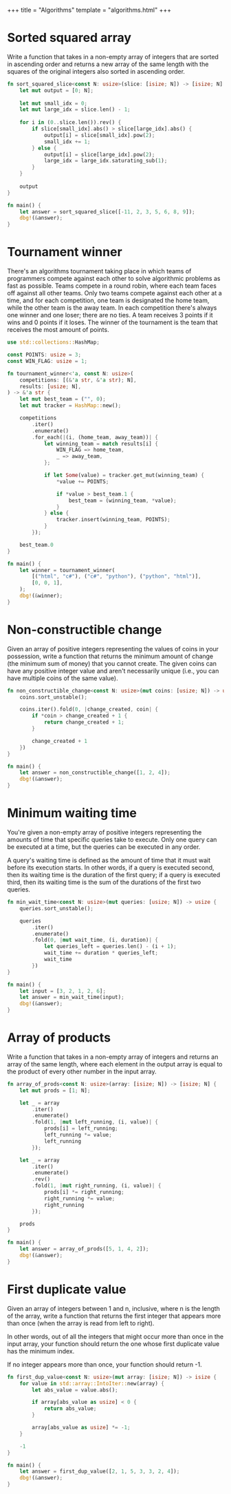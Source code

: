 +++
title = "Algorithms"
template = "algorithms.html"
+++

# Sorted squared array

Write a function that takes in a non-empty array of integers that are sorted in ascending order and returns a new array of the same length with the squares of the original integers also sorted in ascending order.

```rust
fn sort_squared_slice<const N: usize>(slice: [isize; N]) -> [isize; N] {
    let mut output = [0; N];
    
    let mut small_idx = 0;
    let mut large_idx = slice.len() - 1;
    
    for i in (0..slice.len()).rev() {
        if slice[small_idx].abs() > slice[large_idx].abs() {
            output[i] = slice[small_idx].pow(2);
            small_idx += 1;
        } else {
            output[i] = slice[large_idx].pow(2);
            large_idx = large_idx.saturating_sub(1);
        }
    }
    
    output
}

fn main() {
    let answer = sort_squared_slice([-11, 2, 3, 5, 6, 8, 9]);
    dbg!(&answer);
}
```

# Tournament winner 

There's an algorithms tournament taking place in which teams of programmers compete against each other to solve algorithmic problems as fast as possible. Teams compete in a round robin, where each team faces off against all other teams. Only two teams compete against each other at a time, and for each competition, one team is designated the home team, while the other team is the away team. In each competition there's always one winner and one loser; there are no ties. A team receives 3 points if it wins and 0 points if it loses. The winner of the tournament is the team that receives the most amount of points.

```rust
use std::collections::HashMap;

const POINTS: usize = 3;
const WIN_FLAG: usize = 1;

fn tournament_winner<'a, const N: usize>(
    competitions: [(&'a str, &'a str); N],
    results: [usize; N],
) -> &'a str {
    let mut best_team = ("", 0);
    let mut tracker = HashMap::new();

    competitions
        .iter()
        .enumerate()
        .for_each(|(i, (home_team, away_team))| {
            let winning_team = match results[i] {
                WIN_FLAG => home_team,
                _ => away_team,
            };

            if let Some(value) = tracker.get_mut(winning_team) {
                *value += POINTS;

                if *value > best_team.1 {
                    best_team = (winning_team, *value);
                }
            } else {
                tracker.insert(winning_team, POINTS);
            }
        });

    best_team.0
}

fn main() {
    let winner = tournament_winner(
        [("html", "c#"), ("c#", "python"), ("python", "html")],
        [0, 0, 1],
    );
    dbg!(&winner);
}
```

# Non-constructible change

Given an array of positive integers representing the values of coins in your possession, write a function that returns the minimum amount of change (the minimum sum of money) that you cannot  create. The given coins can have any positive integer value and aren't necessarily unique (i.e., you can have multiple coins of the same value).


```rust
fn non_constructible_change<const N: usize>(mut coins: [usize; N]) -> usize {
    coins.sort_unstable();

    coins.iter().fold(0, |change_created, coin| {
        if *coin > change_created + 1 {
            return change_created + 1;
        }

        change_created + 1
    })
}

fn main() {
    let answer = non_constructible_change([1, 2, 4]);
    dbg!(&answer);
}
```

# Minimum waiting time

You're given a non-empty array of positive integers representing the amounts of time that specific queries take to execute. Only one query can be executed at a time, but the queries can be executed in any order.

A query's waiting time is defined as the amount of time that it must wait before its execution starts. In other words, if a query is executed second, then its waiting time is the duration of the first query; if a query is executed third, then its waiting time is the sum of the durations of the first two queries.

```rust
fn min_wait_time<const N: usize>(mut queries: [usize; N]) -> usize {
    queries.sort_unstable();

    queries
        .iter()
        .enumerate()
        .fold(0, |mut wait_time, (i, duration)| {
            let queries_left = queries.len() - (i + 1);
            wait_time += duration * queries_left;
            wait_time
        })
}

fn main() {
    let input = [3, 2, 1, 2, 6];
    let answer = min_wait_time(input);
    dbg!(&answer);
}
```

# Array of products

Write a function that takes in a non-empty array of integers and returns an array of the same length, where each element in the output array is equal to the product of every other number in the input array.

```rust
fn array_of_prods<const N: usize>(array: [isize; N]) -> [isize; N] {
    let mut prods = [1; N];

    let _ = array
        .iter()
        .enumerate()
        .fold(1, |mut left_running, (i, value)| {
            prods[i] = left_running;
            left_running *= value;
            left_running
        });

    let _ = array
        .iter()
        .enumerate()
        .rev()
        .fold(1, |mut right_running, (i, value)| {
            prods[i] *= right_running;
            right_running *= value;
            right_running
        });

    prods
}

fn main() {
    let answer = array_of_prods([5, 1, 4, 2]);
    dbg!(&answer);
}
```

# First duplicate value

Given an array of integers between 1 and n, inclusive, where n is the length of the array, write a function that returns the first integer that appears more than once (when the array is read from left to right).

In other words, out of all the integers that might occur more than once in the input array, your function should return the one whose first duplicate value has the minimum index.

If no integer appears more than once, your function should return -1.

```rust
fn first_dup_value<const N: usize>(mut array: [isize; N]) -> isize {
    for value in std::array::IntoIter::new(array) {
        let abs_value = value.abs();

        if array[abs_value as usize] < 0 {
            return abs_value;
        }

        array[abs_value as usize] *= -1;
    }

    -1
}

fn main() {
    let answer = first_dup_value([2, 1, 5, 3, 3, 2, 4]);
    dbg!(&answer);
}
```
